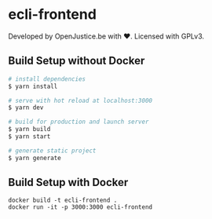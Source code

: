 # ecli-frontend

Developed by OpenJustice.be with ❤️.
Licensed with GPLv3.

## Build Setup without Docker

```bash
# install dependencies
$ yarn install

# serve with hot reload at localhost:3000
$ yarn dev

# build for production and launch server
$ yarn build
$ yarn start

# generate static project
$ yarn generate
```

## Build Setup with Docker
```
docker build -t ecli-frontend .
docker run -it -p 3000:3000 ecli-frontend
```
